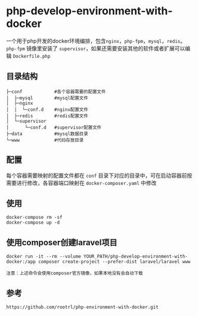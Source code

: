 # php-develop-environment-with-docker

一个用于php开发的docker环境编排，包含`nginx`，`php-fpm`，`mysql`，`redis`。`php-fpm` 镜像里安装了 `supervisor`，如果还需要安装其他的软件或者扩展可以编辑 `Dockerfile.php`

## 目录结构

```tree
├─conf            #各个容器需要的配置文件
│  ├─mysql        #mysql配置文件
│  ├─nginx
│  │  └─conf.d    #nginx配置文件
│  ├─redis        #redis配置文件
│  └─supervisor
│      └─conf.d   #supervisor配置文件
├─data            #mysql数据目录
└─www             #代码存放目录
```

## 配置

每个容器需要映射的配置文件都在 `conf` 目录下对应的目录中，可在启动容器前按需要进行修改，各容器端口映射在 `docker-composer.yaml` 中修改

## 使用

```shell
docker-compose rm -sf
docker-compose up -d
```

## 使用composer创建laravel项目

```shell
docker run -it --rm --volume YOUR_PATH/php-develop-environment-with-docker:/app composer create-project --prefer-dist laravel/laravel www
```

    注意：上述命令会使用composer官方镜像，如果本地没有会自动下载

## 参考

```url
https://github.com/rootrl/php-environment-with-docker.git
```